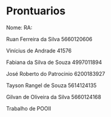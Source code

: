 Prontuarios
===========
Nome:                         RA:

Ruan Ferreira da Silva        5660120606

Vinícius de Andrade           41576

Fabiana da Silva de Souza     4997011894

José Roberto do Patrocinio    6200183927 

Tayson Rangel de Souza        5614124135 

Gilvan de Oliveira da Silva   5660124168


Trabalho de POOII
